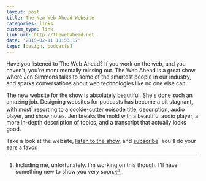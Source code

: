 ```yaml
---
layout: post
title: The New Web Ahead Website
categories: links
custom_type: link
link_url: http://thewebahead.net
date: '2015-02-11 10:53:17'
tags: [design, podcasts]
---
```

Have you listened to The Web Ahead? If you work on the web, and you haven't, you're monumentally missing out. The Web Ahead is a great show where Jen Simmons talks to some of the smartest people in our industry, and sparks conversations about web technologies like no one else can.

The new website for the show is absolutely beautiful. She's done such an amazing job. Designing websites for podcasts has become a bit stagnant, with most[^1] resorting to a cookie-cutter episode title, description, audio player, and show notes. Jen breaks the mold with a beautiful audio player, a more in-depth description of topics, and a transcript that actually looks good.

Take a look at the website, [listen to the show](http://thewebahead.net/95), and [subscribe](http://thewebahead.net/subscribe). You'll do your ears a favor.

[^1]: Including me, unfortunately. I'm working on this though. I'll have something new to show you very soon.
